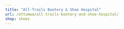 ```yaml
---
title: "All-Trails Bootery & Shoe Hospital"
url: /ottumwa/all-trails-bootery-and-shoe-hospital/
shop: shoes
---
```

